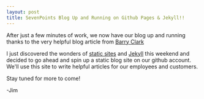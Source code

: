 ```yaml
---
layout: post
title: SevenPoints Blog Up and Running on Github Pages & Jekyll!!
---
```


After just a few minutes of work, we now have our blog up and running thanks to the very helpful blog article from [Barry Clark](http://www.barryclark.co/introducing-jekyll-now/)

I just discovered the wonders of [static sites](http://www.staticapps.org/articles/defining-static-web-apps) and [Jekyll](http://jekyllrb.com/) this weekend and decided to go ahead and spin up a static blog site on our github account.  We'll use this site to write helpful articles for our employees and customers.

Stay tuned for more to come!

-Jim

